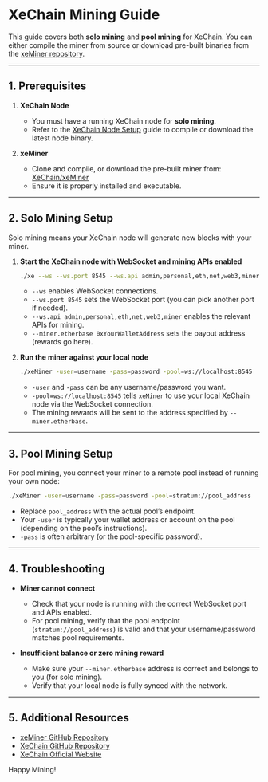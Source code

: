 # XeChain Mining Guide

This guide covers both **solo mining** and **pool mining** for XeChain. You can either compile the miner from source or download pre-built binaries from the [xeMiner repository](https://github.com/XeChain/xeMiner).

---

## 1. Prerequisites

1. **XeChain Node**  
   - You must have a running XeChain node for **solo mining**.  
   - Refer to the [XeChain Node Setup](https://github.com/XeChain/docs/blob/main/node-setup.md) guide to compile or download the latest node binary.
   
2. **xeMiner**  
   - Clone and compile, or download the pre-built miner from:  
     [XeChain/xeMiner](https://github.com/XeChain/xeMiner)
   - Ensure it is properly installed and executable.

---

## 2. Solo Mining Setup

Solo mining means your XeChain node will generate new blocks with your miner.  

1. **Start the XeChain node with WebSocket and mining APIs enabled**  
   ```bash
   ./xe --ws --ws.port 8545 --ws.api admin,personal,eth,net,web3,miner --mine --miner.etherbase 0xYourWalletAddress
   ```
   - `--ws` enables WebSocket connections.
   - `--ws.port 8545` sets the WebSocket port (you can pick another port if needed).
   - `--ws.api admin,personal,eth,net,web3,miner` enables the relevant APIs for mining.
   - `--miner.etherbase 0xYourWalletAddress` sets the payout address (rewards go here).

2. **Run the miner against your local node**  
   ```bash
   ./xeMiner -user=username -pass=password -pool=ws://localhost:8545
   ```
   - `-user` and `-pass` can be any username/password you want.  
   - `-pool=ws://localhost:8545` tells `xeMiner` to use your local XeChain node via the WebSocket connection.
   - The mining rewards will be sent to the address specified by `--miner.etherbase`.

---

## 3. Pool Mining Setup

For pool mining, you connect your miner to a remote pool instead of running your own node:

```bash
./xeMiner -user=username -pass=password -pool=stratum://pool_address
```

- Replace `pool_address` with the actual pool’s endpoint.
- Your `-user` is typically your wallet address or account on the pool (depending on the pool’s instructions).
- `-pass` is often arbitrary (or the pool-specific password).

---

## 4. Troubleshooting

- **Miner cannot connect**  
  - Check that your node is running with the correct WebSocket port and APIs enabled.  
  - For pool mining, verify that the pool endpoint (`stratum://pool_address`) is valid and that your username/password matches pool requirements.

- **Insufficient balance or zero mining reward**  
  - Make sure your `--miner.etherbase` address is correct and belongs to you (for solo mining).
  - Verify that your local node is fully synced with the network.

---

## 5. Additional Resources

- [xeMiner GitHub Repository](https://github.com/XeChain/xeMiner)
- [XeChain GitHub Repository](https://github.com/XeChain/xe-core)
- [XeChain Official Website](https://xechain.org/)  

Happy Mining!
